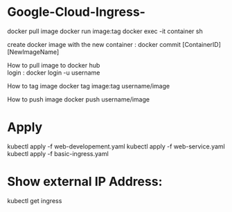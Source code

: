 # Google-Cloud-Ingress-

docker pull image 
docker run image:tag
docker exec -it container sh 


create docker image with the new container : 
docker commit [ContainerID] [NewImageName]  

How to pull image to docker hub  
  login : docker login -u username 

How to tag image
  docker tag image:tag  username/image

How to push image 
  docker push username/image
   
  
  
# Apply 
  kubectl apply -f web-developement.yaml 
  kubectl apply -f web-service.yaml 
  kubectl apply -f basic-ingress.yaml 
  
# Show external IP Address:
  kubectl get ingress 
